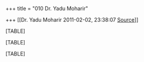 +++
title = "010 Dr. Yadu Moharir"

+++
[[Dr. Yadu Moharir	2011-02-02, 23:38:07 [Source](https://groups.google.com/g/bvparishat/c/tLU7mvXUYkE)]]



[TABLE]

[TABLE]

[TABLE]

  

